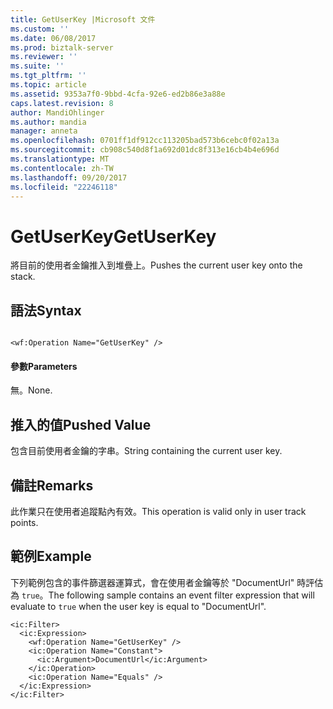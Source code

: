 ```yaml
---
title: GetUserKey |Microsoft 文件
ms.custom: ''
ms.date: 06/08/2017
ms.prod: biztalk-server
ms.reviewer: ''
ms.suite: ''
ms.tgt_pltfrm: ''
ms.topic: article
ms.assetid: 9353a7f0-9bbd-4cfa-92e6-ed2b86e3a88e
caps.latest.revision: 8
author: MandiOhlinger
ms.author: mandia
manager: anneta
ms.openlocfilehash: 0701ff1df912cc113205bad573b6cebc0f02a13a
ms.sourcegitcommit: cb908c540d8f1a692d01dc8f313e16cb4b4e696d
ms.translationtype: MT
ms.contentlocale: zh-TW
ms.lasthandoff: 09/20/2017
ms.locfileid: "22246118"
---
```

# <a name="getuserkey"></a><span data-ttu-id="6590f-102">GetUserKey</span><span class="sxs-lookup"><span data-stu-id="6590f-102">GetUserKey</span></span>
<span data-ttu-id="6590f-103">將目前的使用者金鑰推入到堆疊上。</span><span class="sxs-lookup"><span data-stu-id="6590f-103">Pushes the current user key onto the stack.</span></span>  
  
## <a name="syntax"></a><span data-ttu-id="6590f-104">語法</span><span class="sxs-lookup"><span data-stu-id="6590f-104">Syntax</span></span>  
  
```  
  
<wf:Operation Name="GetUserKey" />  
```  
  
#### <a name="parameters"></a><span data-ttu-id="6590f-105">參數</span><span class="sxs-lookup"><span data-stu-id="6590f-105">Parameters</span></span>  
 <span data-ttu-id="6590f-106">無。</span><span class="sxs-lookup"><span data-stu-id="6590f-106">None.</span></span>  
  
## <a name="pushed-value"></a><span data-ttu-id="6590f-107">推入的值</span><span class="sxs-lookup"><span data-stu-id="6590f-107">Pushed Value</span></span>  
 <span data-ttu-id="6590f-108">包含目前使用者金鑰的字串。</span><span class="sxs-lookup"><span data-stu-id="6590f-108">String containing the current user key.</span></span>  
  
## <a name="remarks"></a><span data-ttu-id="6590f-109">備註</span><span class="sxs-lookup"><span data-stu-id="6590f-109">Remarks</span></span>  
 <span data-ttu-id="6590f-110">此作業只在使用者追蹤點內有效。</span><span class="sxs-lookup"><span data-stu-id="6590f-110">This operation is valid only in user track points.</span></span>  
  
## <a name="example"></a><span data-ttu-id="6590f-111">範例</span><span class="sxs-lookup"><span data-stu-id="6590f-111">Example</span></span>  
 <span data-ttu-id="6590f-112">下列範例包含的事件篩選器運算式，會在使用者金鑰等於 "DocumentUrl" 時評估為 `true`。</span><span class="sxs-lookup"><span data-stu-id="6590f-112">The following sample contains an event filter expression that will evaluate to `true` when the user key is equal to "DocumentUrl".</span></span>  
  
```  
<ic:Filter>  
  <ic:Expression>  
    <wf:Operation Name="GetUserKey" />  
    <ic:Operation Name="Constant">  
      <ic:Argument>DocumentUrl</ic:Argument>  
    </ic:Operation>  
    <ic:Operation Name="Equals" />  
  </ic:Expression>  
</ic:Filter>  
```